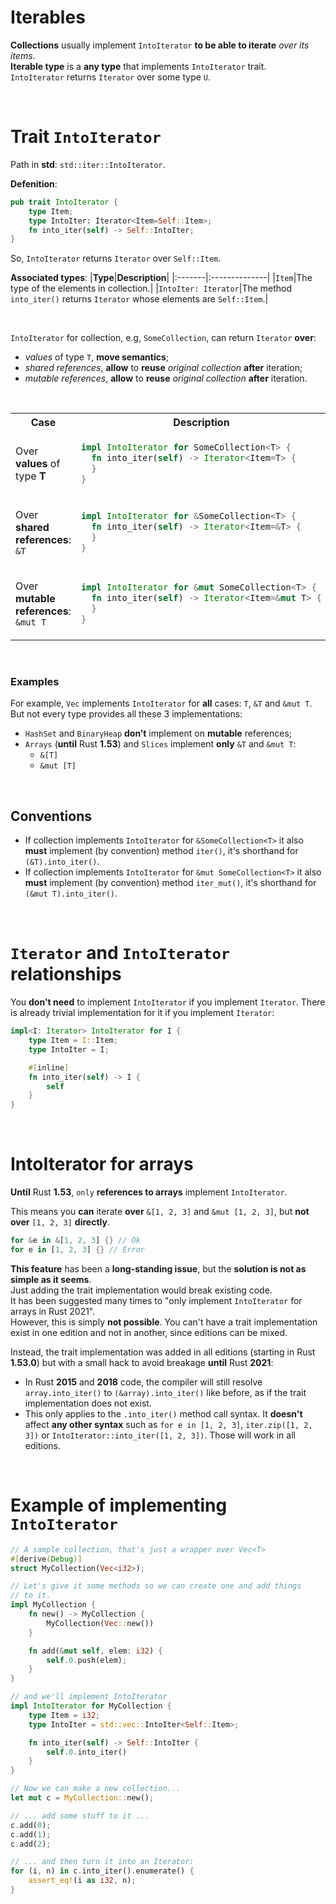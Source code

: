 # Iterables
**Collections** usually implement ``IntoIterator`` **to be able to iterate** *over its items*.<br>
**Iterable type** is a **any type** that implements ``IntoIterator`` trait.<br>
``IntoIterator`` returns ``Iterator`` over some type ``U``.<br>

<br>

# Trait ``IntoIterator``
Path in **std**: ``std::iter::IntoIterator``.<br>

**Defenition**:
```Rust
pub trait IntoIterator {
    type Item;
    type IntoIter: Iterator<Item=Self::Item>;
    fn into_iter(self) -> Self::IntoIter;
}
```

So, ``IntoIterator`` returns ``Iterator`` over ``Self::Item``.<br>

**Associated types**:
|**Type**|**Description**|
|:-------|:--------------|
|``Item``|The type of the elements in collection.|
|``IntoIter: Iterator``|The method ``into_iter()`` returns ``Iterator`` whose elements are ``Self::Item``.|

<br>

``IntoIterator`` for collection, e.g, ``SomeCollection``, can return ``Iterator`` **over**: 
- *values* of type ``T``, **move semantics**;
- *shared references*, **allow** to **reuse** *original collection* **after** iteration;
- *mutable references*, **allow** to **reuse** *original collection* **after** iteration.

<br>

<table>
    <tr>
        <th>Case</th>
        <th>Description</th>
    </tr>
<tr></tr>
<tr>
<td>

Over **values** of type **T**

</td>


<td>

```Rust
impl IntoIterator for SomeCollection<T> {
  fn into_iter(self) -> Iterator<Item=T> {
  }
}
```

</td>
</tr>

<tr></tr>
<tr>
<td>

Over **shared references**: ``&T``

</td>

<td>

```Rust
impl IntoIterator for &SomeCollection<T> {
  fn into_iter(self) -> Iterator<Item=&T> {
  }
}
```

</td>
</tr>

<tr></tr>
<tr>
<td>

Over **mutable references**: ``&mut T``

</td>

<td>

```Rust
impl IntoIterator for &mut SomeCollection<T> {
  fn into_iter(self) -> Iterator<Item=&mut T> {
  }
}
```

</td>
</tr>

</table>

<br>

### Examples
For example, ``Vec`` implements ``IntoIterator`` for **all** cases: ``T``, ``&T`` and ``&mut T``. But not every type provides all these 3 implementations:
- ``HashSet`` and ``BinaryHeap`` **don’t** implement on **mutable** references;
- ``Arrays`` (**until** Rust **1.53**) and ``Slices`` implement **only** ``&T`` and ``&mut T``: 
    - ``&[T]``
    - ``&mut [T]``

<br>

## Conventions
- If collection implements ``IntoIterator`` for ``&SomeCollection<T>`` it also **must** implement (by convention) method ``iter()``, it's shorthand for ``(&T).into_iter()``.
- If collection implements ``IntoIterator`` for ``&mut SomeCollection<T>`` it also **must** implement (by convention) method ``iter_mut()``, it's shorthand for ``(&mut T).into_iter()``.

<br>

# ``Iterator`` and ``IntoIterator`` relationships
You **don't need** to implement ``IntoIterator`` if you implement ``Iterator``. There is already trivial implementation for it if you implement ``Iterator``:
```Rust
impl<I: Iterator> IntoIterator for I {
    type Item = I::Item;
    type IntoIter = I;

    #[inline]
    fn into_iter(self) -> I {
        self
    }
}
```

<br>

# IntoIterator for arrays
**Until** Rust **1.53**, ``only`` **references to arrays** implement ``IntoIterator``.<br>

This means you **can** iterate **over** ``&[1, 2, 3]`` and ``&mut [1, 2, 3]``, but **not** **over** ``[1, 2, 3]`` **directly**.

```Rust
for &e in &[1, 2, 3] {} // Ok
for e in [1, 2, 3] {} // Error
```

**This feature** has been a **long-standing issue**, but the **solution is not as simple as it seems**.<br>
Just adding the trait implementation would break existing code.<br>
It has been suggested many times to "only implement ``IntoIterator`` for arrays in Rust 2021".<br>
However, this is simply **not possible**. You can't have a trait implementation exist in one edition and not in another, since editions can be mixed.<br>

Instead, the trait implementation was added in all editions (starting in Rust **1.53.0**) but with a small hack to avoid breakage **until** Rust **2021**:
- In Rust **2015** and **2018** code, the compiler will still resolve ``array.into_iter()`` to ``(&array).into_iter()`` like before, as if the trait implementation does not exist. 
- This only applies to the ``.into_iter()`` method call syntax. It **doesn't** affect **any other syntax** such as 
``for e in [1, 2, 3]``,  ``iter.zip([1, 2, 3])`` or ``IntoIterator::into_iter([1, 2, 3])``. Those will work in all editions.

<br>

# Example of implementing ``IntoIterator``
```Rust
// A sample collection, that's just a wrapper over Vec<T>
#[derive(Debug)]
struct MyCollection(Vec<i32>);

// Let's give it some methods so we can create one and add things
// to it.
impl MyCollection {
    fn new() -> MyCollection {
        MyCollection(Vec::new())
    }

    fn add(&mut self, elem: i32) {
        self.0.push(elem);
    }
}

// and we'll implement IntoIterator
impl IntoIterator for MyCollection {
    type Item = i32;
    type IntoIter = std::vec::IntoIter<Self::Item>;

    fn into_iter(self) -> Self::IntoIter {
        self.0.into_iter()
    }
}

// Now we can make a new collection...
let mut c = MyCollection::new();

// ... add some stuff to it ...
c.add(0);
c.add(1);
c.add(2);

// ... and then turn it into an Iterator:
for (i, n) in c.into_iter().enumerate() {
    assert_eq!(i as i32, n);
}
```

